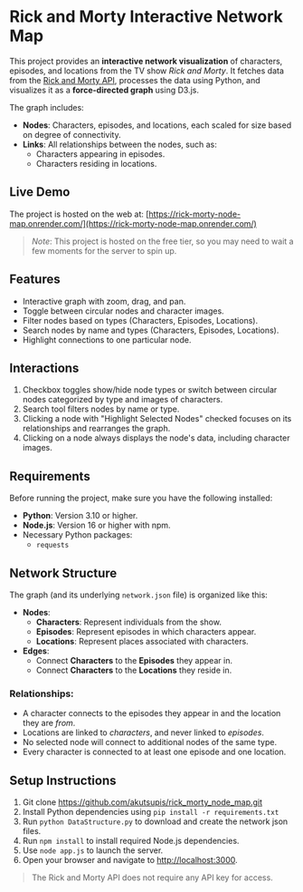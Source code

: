 # **Rick and Morty Interactive Network Map**

This project provides an **interactive network visualization** of characters, episodes, and locations from the TV show _Rick and Morty_. It fetches data from the [Rick and Morty API](https://rickandmortyapi.com), processes the data using Python, and visualizes it as a **force-directed graph** using D3.js.

The graph includes:
- **Nodes**: Characters, episodes, and locations, each scaled for size based on degree of connectivity.
- **Links**: All relationships between the nodes, such as:
  - Characters appearing in episodes.
  - Characters residing in locations.

## **Live Demo**
The project is hosted on the web at:
[https://rick-morty-node-map.onrender.com/](https://rick-morty-node-map.onrender.com/)

> _Note_: This project is hosted on the free tier, so you may need to wait a few moments for the server to spin up.

## **Features**
- Interactive graph with zoom, drag, and pan.
- Toggle between circular nodes and character images.
- Filter nodes based on types (Characters, Episodes, Locations).
- Search nodes by name and types (Characters, Episodes, Locations).
- Highlight connections to one particular node.

## **Interactions**
1. Checkbox toggles show/hide node types or switch between circular nodes categorized by type and images of characters.
2. Search tool filters nodes by name or type.
3. Clicking a node with "Highlight Selected Nodes" checked focuses on its relationships and rearranges the graph.
4. Clicking on a node always displays the node's data, including character images.

## **Requirements**
Before running the project, make sure you have the following installed:
- **Python**: Version 3.10 or higher.
- **Node.js**: Version 16 or higher with npm.
- Necessary Python packages:
  - `requests`

## **Network Structure**
The graph (and its underlying `network.json` file) is organized like this:
- **Nodes**:
  - **Characters**: Represent individuals from the show.
  - **Episodes**: Represent episodes in which characters appear.
  - **Locations**: Represent places associated with characters.
- **Edges**:
  - Connect **Characters** to the **Episodes** they appear in.
  - Connect **Characters** to the **Locations** they reside in.

### Relationships:
- A character connects to the episodes they appear in and the location they are _from_.
- Locations are linked to _characters_, and never linked to _episodes_.
- No selected node will connect to additional nodes of the same type.
- Every character is connected to at least one episode and one location.

## **Setup Instructions**
1. Git clone https://github.com/akutsupis/rick_morty_node_map.git
2. Install Python dependencies using `pip install -r requirements.txt`
3. Run `python DataStructure.py` to download and create the network json files.
4. Run `npm install` to install required Node.js dependencies.
5. Use `node app.js` to launch the server.
6. Open your browser and navigate to [http://localhost:3000](http://localhost:3000).

> The Rick and Morty API does not require any API key for access.
